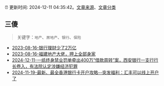 :alarm_clock: 更新时间: 2024-12-11 04:35:42。[文章来源](/README.md)、[文章分类](/TAGS.md)

## 三傻


> 关键字：`地产`、`房地产`、`银行`、`保险`



- [2023-08-16-银行理财少了2万亿](https://www.aicaijing.com.cn/article/18565) 
- [2023-08-16-福建地产大佬，押上全部身家](https://www.aicaijing.com.cn/article/18567) 
- [2024-12-11-一纸终身禁业罚单牵出400万“借款周转”案，西安银行一支行行长卷入，有法院认定涉嫌经济犯罪](https://www.cls.cn/detail/1885521) 
- [2024-11-19-最新、最全香港银行卡开户攻略--突发福利：汇丰可以线上开户了](https://xueqiu.com/8108653112/313443790) 
